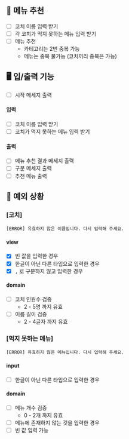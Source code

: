 ## 🍚 메뉴 추천

- [ ] 코치 이름 입력 받기
- [ ] 각 코치가 먹지 못하는 메뉴 입력 받기
- [ ] 메뉴 추천
    - 카테고리는 2번 중복 가능
    - 메뉴는 중복 불가능 (코치끼리 중복은 가능)

## 🖥️ 입/출력 기능

- [ ] 시작 메세지 출력

#### 입력

- [ ] 코치 이름 입력 받기
- [ ] 코치가 먹지 못하는 메뉴 입력 받기

#### 출력

- [ ] 메뉴 추천 결과 메세지 출력
- [ ] 구분 메세지 출력
- [ ] 추천 메뉴 출력

## 👾 예외 상황

### [코치]

`[ERROR] 유효하지 않은 이름입니다. 다시 입력해 주세요.`

#### view

- [x] 빈 값을 입력한 경우
- [x] 한글이 아닌 다른 타입으로 입력한 경우
- [x] `,` 로 구분하지 않고 입력한 경우

#### domain

- [ ] 코치 인원수 검증
    - 2 - 5명 까지 유효
- [ ] 이름 길이 검증
    - 2 - 4글자 까지 유효

### [먹지 못하는 메뉴]

`[ERROR] 유효하지 않은 메뉴입니다. 다시 입력해 주세요.`

#### input

- [ ] 한글이 아닌 다른 타입으로 입력한 경우

#### domain

- [ ] 메뉴 개수 검증
  - 0 - 2개 까지 유효
- [ ] 메뉴에 존재하지 않는 것을 입력한 경우
- [ ] 빈 값 입력 가능